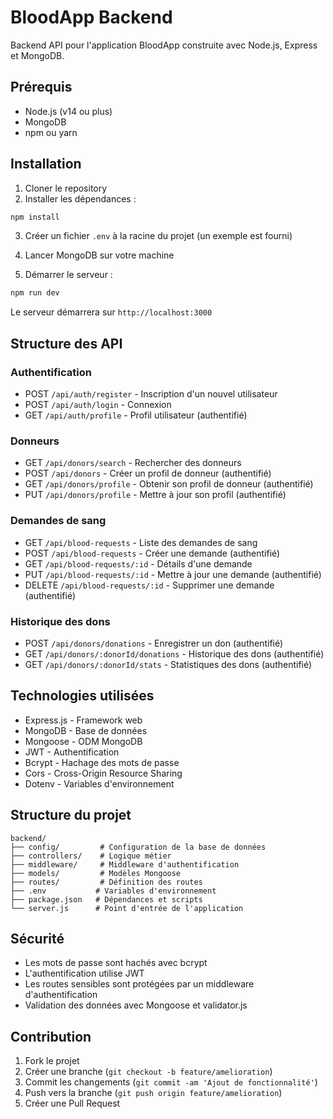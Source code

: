 # BloodApp Backend

Backend API pour l'application BloodApp construite avec Node.js, Express et MongoDB.

## Prérequis

- Node.js (v14 ou plus)
- MongoDB
- npm ou yarn

## Installation

1. Cloner le repository
2. Installer les dépendances :
```bash
npm install
```

3. Créer un fichier `.env` à la racine du projet (un exemple est fourni)

4. Lancer MongoDB sur votre machine

5. Démarrer le serveur :
```bash
npm run dev
```

Le serveur démarrera sur `http://localhost:3000`

## Structure des API

### Authentification
- POST `/api/auth/register` - Inscription d'un nouvel utilisateur
- POST `/api/auth/login` - Connexion
- GET `/api/auth/profile` - Profil utilisateur (authentifié)

### Donneurs
- GET `/api/donors/search` - Rechercher des donneurs
- POST `/api/donors` - Créer un profil de donneur (authentifié)
- GET `/api/donors/profile` - Obtenir son profil de donneur (authentifié)
- PUT `/api/donors/profile` - Mettre à jour son profil (authentifié)

### Demandes de sang
- GET `/api/blood-requests` - Liste des demandes de sang
- POST `/api/blood-requests` - Créer une demande (authentifié)
- GET `/api/blood-requests/:id` - Détails d'une demande
- PUT `/api/blood-requests/:id` - Mettre à jour une demande (authentifié)
- DELETE `/api/blood-requests/:id` - Supprimer une demande (authentifié)

### Historique des dons
- POST `/api/donors/donations` - Enregistrer un don (authentifié)
- GET `/api/donors/:donorId/donations` - Historique des dons (authentifié)
- GET `/api/donors/:donorId/stats` - Statistiques des dons (authentifié)

## Technologies utilisées

- Express.js - Framework web
- MongoDB - Base de données
- Mongoose - ODM MongoDB
- JWT - Authentification
- Bcrypt - Hachage des mots de passe
- Cors - Cross-Origin Resource Sharing
- Dotenv - Variables d'environnement

## Structure du projet

```
backend/
├── config/         # Configuration de la base de données
├── controllers/    # Logique métier
├── middleware/     # Middleware d'authentification
├── models/         # Modèles Mongoose
├── routes/         # Définition des routes
├── .env           # Variables d'environnement
├── package.json   # Dépendances et scripts
└── server.js      # Point d'entrée de l'application
```

## Sécurité

- Les mots de passe sont hachés avec bcrypt
- L'authentification utilise JWT
- Les routes sensibles sont protégées par un middleware d'authentification
- Validation des données avec Mongoose et validator.js

## Contribution

1. Fork le projet
2. Créer une branche (`git checkout -b feature/amelioration`)
3. Commit les changements (`git commit -am 'Ajout de fonctionnalité'`)
4. Push vers la branche (`git push origin feature/amelioration`)
5. Créer une Pull Request

